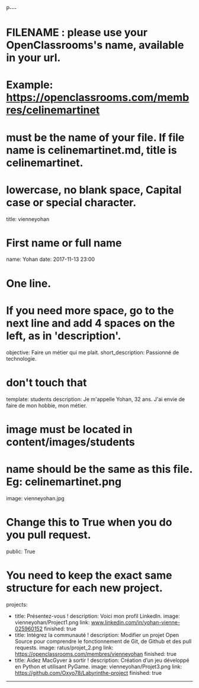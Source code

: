 P﻿---

# FILENAME : please use your OpenClassrooms's name, available in your url.
# Example: https://openclassrooms.com/membres/celinemartinet
# must be the name of your file. If file name is celinemartinet.md, title is celinemartinet.
# lowercase, no blank space, Capital case or special character.
title: vienneyohan

# First name or full name
name: Yohan
date: 2017-11-13 23:00

# One line.
# If you need more space, go to the next line and add 4 spaces on the left, as in 'description'.
objective: Faire un métier qui me plait.
short_description: Passionné de technologie.
# don't touch that
template: students
description:
    Je m'appelle Yohan, 32 ans. J'ai envie de faire de mon hobbie, mon métier.
# image must be located in content/images/students
# name should be the same as this file. Eg: celinemartinet.png
image: vienneyohan.jpg

# Change this to True when you do you pull request.
public: True

# You need to keep the exact same structure for each new project.
projects:
  - title: Présentez-vous !
    description: Voici mon profil LinkedIn.
    image: vienneyohan/Project1.png
    link: www.linkedin.com/in/yohan-vienne-025960152
    finished: true
  - title: Intégrez la communauté !
    description: Modifier un projet Open Source pour comprendre le fonctionnement de Git, de Github et des pull requests.
    image: ratus/projet_2.png
    link: https://openclassrooms.com/membres/vienneyohan
    finished: true
  - title: Aidez MacGyver à sortir !
    description: Création d’un jeu développé en Python et utilisant PyGame.
    image: vienneyohan/Projet3.png
    link: https://github.com/Oxyo78/Labyrinthe-project
    finished: true
---

